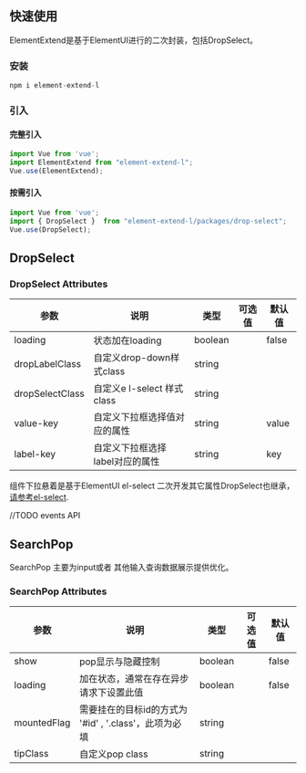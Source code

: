 ## 快速使用 
ElementExtend是基于ElementUI进行的二次封装，包括DropSelect。

### 安装

```js
npm i element-extend-l  
```

### 引入

#### 完整引入

```js
import Vue from 'vue';
import ElementExtend from "element-extend-l";  
Vue.use(ElementExtend);
```

#### 按需引入

```javascript
import Vue from 'vue';
import { DropSelect }  from "element-extend-l/packages/drop-select";
Vue.use(DropSelect);
```



## DropSelect

### DropSelect Attributes

| 参数            | 说明                            | 类型    | 可选值 | 默认值 |
| --------------- | ------------------------------- | ------- | ------ | ------ |
| loading         | 状态加在loading                 | boolean |        | false  |
| dropLabelClass  | 自定义drop-down样式class        | string  |        |        |
| dropSelectClass | 自定义e l-select 样式class      | string  |        |        |
| value-key       | 自定义下拉框选择值对应的属性    | string  |        | value  |
| label-key       | 自定义下拉框选择label对应的属性 | string  |        | key    |

组件下拉悬着是基于ElementUI el-select 二次开发其它属性DropSelect也继承，[请参考el-select](https://element.eleme.io/#/zh-CN/component/select).

//TODO events API

## SearchPop

SearchPop  主要为input或者 其他输入查询数据展示提供优化。

### SearchPop Attributes 

| 参数        | 说明                                                  | 类型    | 可选值 | 默认值 |
| ----------- | ----------------------------------------------------- | ------- | ------ | ------ |
| show        | pop显示与隐藏控制                                     | boolean |        | false  |
| loading     | 加在状态，通常在存在异步请求下设置此值                | boolean |        | false  |
| mountedFlag | 需要挂在的目标id的方式为 '#id' , '.class'，此项为必填 | string  |        |        |
| tipClass    | 自定义pop class                                       | string  |        |        |





